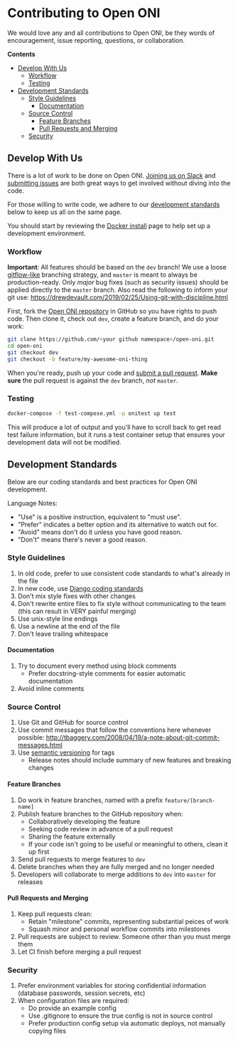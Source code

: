 # Contributing to Open ONI

We would love any and all contributions to Open ONI, be they words of
encouragement, issue reporting, questions, or collaboration.

**Contents**

- [Develop With Us](#develop-with-us)
  - [Workflow](#workflow)
  - [Testing](#testing)
- [Development Standards](#development-standards)
  - [Style Guidelines](#style-guidelines)
    - [Documentation](#documentation)
  - [Source Control](#source-control)
    - [Feature Branches](#feature-branches)
    - [Pull Requests and Merging](#pull-requests-and-merging)
  - [Security](#security)

## Develop With Us

There is a lot of work to be done on Open ONI. [Joining us on
Slack](https://join.slack.com/t/open-oni/shared_invite/enQtMzg5MDg5NjU5MDU2LTA4MmViOTkxZDliZWZmM2FlMGU5ODZjNDU0OWQxYzIzMTY1YmFlMWEzZDFkNDNjZmYxYzUyMmMwZjlkMjU1MGE)
and [submitting issues](https://github.com/open-oni/open-oni/issues) are both
great ways to get involved without diving into the code.

For those willing to write code, we adhere to our [development
standards](#development-standards) below to keep us all on the same page.

You should start by reviewing the [Docker install](/docs/install/docker.md) page
to help set up a development environment.

### Workflow

**Important**: All features should be based on the `dev` branch! We use a loose
[gitflow-like](https://www.atlassian.com/git/tutorials/comparing-workflows/gitflow-workflow)
branching strategy, and `master` is meant to always be production-ready. Only
*major* bug fixes (such as security issues) should be applied directly to the
`master` branch. Also read the following to inform your git use:
https://drewdevault.com/2019/02/25/Using-git-with-discipline.html

First, fork the [Open ONI repository](https://github.com/open-oni/open-oni) in
GitHub so you have rights to push code. Then clone it, check out `dev`, create a
feature branch, and do your work:

```bash
git clone https://github.com/<your github namespace>/open-oni.git
cd open-oni
git checkout dev
git checkout -b feature/my-awesome-oni-thing
```

When you're ready, push up your code and
[submit a pull request](https://github.com/open-oni/open-oni/pulls).
**Make sure** the pull request is against the `dev` branch, *not* `master`.

### Testing

```bash
docker-compose -f test-compose.yml -p onitest up test
```

This will produce a lot of output and you'll have to scroll back to get read
test failure information, but it runs a test container setup that ensures your
development data will not be modified.

## Development Standards

Below are our coding standards and best practices for Open ONI development.

Language Notes:

- "Use" is a positive instruction, equivalent to "must use".
- "Prefer" indicates a better option and its alternative to watch out for.
- "Avoid" means don't do it unless you have good reason.
- "Don't" means there's never a good reason.

### Style Guidelines

1. In old code, prefer to use consistent code standards to what's already in the
   file
1. In new code, use [Django coding
   standards](https://docs.djangoproject.com/en/2.2/internals/contributing/writing-code/coding-style/)
1. Don't mix style fixes with other changes
1. Don't rewrite entire files to fix style without communicating to the team
   (this can result in VERY painful merging)
1. Use unix-style line endings
1. Use a newline at the end of the file
1. Don't leave trailing whitespace

#### Documentation

1. Try to document every method using block comments
    - Prefer docstring-style comments for easier automatic documentation
1. Avoid inline comments

### Source Control

1. Use Git and GitHub for source control
1. Use commit messages that follow the conventions here whenever possible:
   http://tbaggery.com/2008/04/19/a-note-about-git-commit-messages.html
1. Use [semantic versioning](http://semver.org/) for tags
    - Release notes should include summary of new features and breaking changes

#### Feature Branches

1. Do work in feature branches, named with a prefix `feature/[branch-name]`
1. Publish feature branches to the GitHub repository when:
    - Collaboratively developing the feature
    - Seeking code review in advance of a pull request
    - Sharing the feature externally
    - If your code isn't going to be useful or meaningful to others, clean it up
      first
1. Send pull requests to merge features to `dev`
1. Delete branches when they are fully merged and no longer needed
1. Developers will collaborate to merge additions to `dev` into `master` for
   releases

#### Pull Requests and Merging

1. Keep pull requests clean:
    - Retain "milestone" commits, representing substantial peices of work
    - Squash minor and personal workflow commits into milestones
1. Pull requests are subject to review. Someone other than you must merge them
1. Let CI finish before merging a pull request

### Security

1. Prefer environment variables for storing confidential information (database
   passwords, session secrets, etc)
1. When configuration files are required:
    - Do provide an example config
    - Use .gitignore to ensure the true config is not in source control
    - Prefer production config setup via automatic deploys, not manually copying
      files

